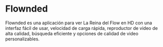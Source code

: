 # Flownded

Flownded es una aplicación para ver La Reina del Flow en HD con una interfaz fácil de usar, velocidad de carga rápida, reproductor de video de alta calidad, búsqueda eficiente y opciones de calidad de video personalizables.



